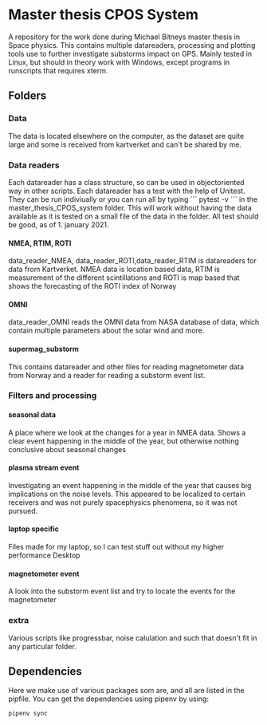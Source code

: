 # Master thesis CPOS System
A repository for the work done during Michael Bitneys master thesis in Space physics. This contains multiple datareaders, processing and plotting tools use to further investigate substorms impact on GPS. Mainly tested in Linux, but should in theory work with Windows, except programs in runscripts that requires xterm.

## Folders

### Data

The data is located elsewhere on the computer, as the dataset are quite large
and some is received from kartverket and can't be shared by me.

### Data readers

Each datareader has a class structure, so can be used in objectoriented way in
other scripts. Each datareader has a test with the help of Unitest. They can be
run indiviually or you can run all by typing
´´´
pytest -v
´´´
in the master_thesis_CPOS_system folder. This will work without having the data
available as it is tested on a small file of the data in the folder.
All test should be good, as of 1. january 2021.

#### NMEA, RTIM, ROTI

data_reader_NMEA, data_reader_ROTI,data_reader_RTIM is datareaders for data
from Kartverket. NMEA data is location based data, RTIM is measurement of the
different scintillations and ROTI is map based that shows the forecasting of
the ROTI index of Norway

#### OMNI

data_reader_OMNI reads the OMNI data from NASA database of data, which contain
multiple parameters about the solar wind and more.

#### supermag_substorm

This contains datareader and other files for reading magnetometer data from Norway
and a reader for reading a substorm event list.

### Filters and processing


#### seasonal data

A place where we look at the changes for a year in NMEA data. Shows a clear
event happening in the middle of the year, but otherwise nothing conclusive
about seasonal changes

#### plasma stream event

Investigating an event happening in the middle of the year that causes big implications
on the noise levels. This appeared to be localized to certain receivers and was
not purely spacephysics phenomena, so it was not pursued.  

#### laptop specific

Files made for my laptop, so I can test stuff out without my higher performance
Desktop


#### magnetometer event

A look into the substorm event list and try to locate the events for the magnetometer


### extra
Various scripts like progressbar, noise calulation and such that doesn't fit in any particular folder.

## Dependencies

Here we make use of various packages som are, and all are listed
in the pipfile. You can get the dependencies using pipenv by using:

```
pipenv sync
```
